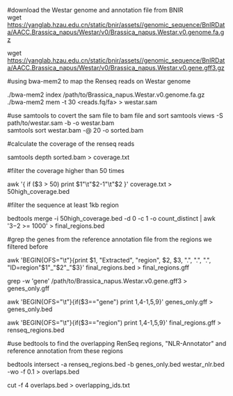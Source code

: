 #download the Westar genome and annotation file from BNIR    
wget https://yanglab.hzau.edu.cn/static/bnir/assets//genomic_sequence/BnIRData/AACC.Brassica_napus/Westar/v0/Brassica_napus.Westar.v0.genome.fa.gz  

wget https://yanglab.hzau.edu.cn/static/bnir/assets//genomic_sequence/BnIRData/AACC.Brassica_napus/Westar/v0/Brassica_napus.Westar.v0.gene.gff3.gz

#using bwa-mem2 to map the Renseq reads on Westar genome    

./bwa-mem2 index /path/to/Brassica_napus.Westar.v0.genome.fa.gz    
./bwa-mem2 mem -t 30 <prefix> <reads.fq/fa> > westar.sam    

#use samtools to covert the sam file to bam file and sort
samtools views -S path/to/westar.sam -b -o westar.bam  
samtools sort westar.bam -@ 20 -o sorted.bam

#calculate the coverage of the renseq reads

samtools depth sorted.bam > coverage.txt    

#filter the coverage higher than 50 times    

awk '{ if ($3 > 50) print $1"\t"$2-1"\t"$2 }' coverage.txt > 50high_coverage.bed    

#filter the sequence at least 1kb region    

bedtools merge -i 50high_coverage.bed -d 0 -c 1 -o count_distinct | awk '$3-$2 >= 1000' > final_regions.bed    

#grep the genes from the reference annotation file from the regions we filtered before    

awk 'BEGIN{OFS="\t"}{print $1, "Extracted", "region", $2, $3, ".", ".", ".", "ID=region"$1"_"$2"_"$3}' final_regions.bed > final_regions.gff    

grep -w 'gene' /path/to/Brassica_napus.Westar.v0.gene.gff3 > genes_only.gff    

awk 'BEGIN{OFS="\t"}{if($3=="gene") print $1,$4-1,$5,$9}' genes_only.gff > genes_only.bed    

awk 'BEGIN{OFS="\t"}{if($3=="region") print $1,$4-1,$5,$9}' final_regions.gff > renseq_regions.bed    

#use bedtools to find the overlapping RenSeq regions, "NLR-Annotator" and reference annotation from these regions    

bedtools intersect -a renseq_regions.bed -b genes_only.bed westar_nlr.bed -wo -f 0.1 > overlaps.bed   

cut -f 4 overlaps.bed > overlapping_ids.txt    
